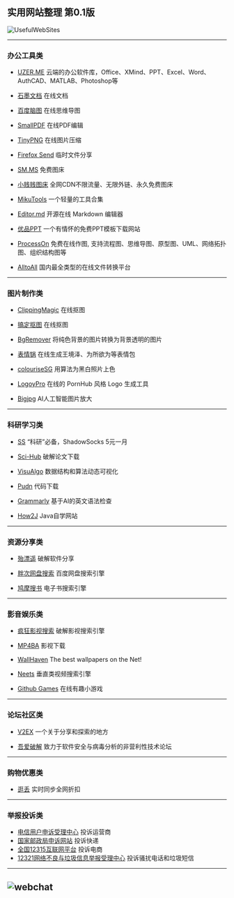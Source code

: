 ## 实用网站整理 第0.1版
![UsefulWebSites](https://i.loli.net/2019/04/02/5ca3645b69391.png)

------

### 办公工具类

- [UZER.ME](https://uzer.me/) 云端的办公软件库，Office、XMind、PPT、Excel、Word、AuthCAD、MATLAB、Photoshop等
		 
- [石墨文档](https://shimo.im) 在线文档
		
- [百度脑图](http://naotu.baidu.com/) 在线思维导图
 	
- [SmallPDF](https://smallpdf.com/cn) 在线PDF编辑
 		
- [TinyPNG](https://tinypng.com/) 在线图片压缩
  		
- [Firefox Send](https://send.firefox.com/) 临时文件分享

- [SM.MS](https://sm.ms/) 免费图床

- [小贱贱图床](https://pic.xiaojianjian.net/) 全网CDN不限流量、无限外链、永久免费图床 

- [MikuTools](https://miku.tools/) 一个轻量的工具合集

- [Editor.md](https://pandao.github.io/editor.md/) 开源在线 Markdown 编辑器

- [优品PPT](http://www.ypppt.com/) 一个有情怀的免费PPT模板下载网站

- [ProcessOn](https://www.processon.com/) 免费在线作图, 支持流程图、思维导图、原型图、UML、网络拓扑图、组织结构图等

- [AlltoAll](http://www.alltoall.net/) 国内最全类型的在线文件转换平台

------

### 图片制作类

- [ClippingMagic](https://clippingmagic.com/) 在线抠图

- [搞定抠图](https://www.gaoding.com/koutu) 在线抠图

- [BgRemover](http://www.aigei.com/bgremover/) 将纯色背景的图片转换为背景透明的图片

- [表情锅](https://app.xuty.tk/static/app/index.html)  在线生成王境泽、为所欲为等表情包

- [colouriseSG](https://colourise.sg/) 用算法为黑白照片上色

- [LogoyPro](https://logoly.pro) 在线的 PornHub 风格 Logo 生成工具

- [Bigjpg](http://bigjpg.com/) AI人工智能图片放大
------
### 科研学习类

- [SS](https://a.aiguobit.com/users/register/f19a5876554b99d13550d1cb9549ede6) “科研”必备，ShadowSocks 5元一月

- [Sci-Hub](http://sci-hub.tw/ ) 破解论文下载

- [VisuAlgo](https://visualgo.net/zh) 数据结构和算法动态可视化

- [Pudn](http://www.pudn.com/) 代码下载

- [Grammarly](https://www.grammarly.com/) 基于AI的英文语法检查

- [How2J](http://how2j.cn?p=68554) Java自学网站

------

### 资源分享类

- [殆漂遥](https://www.laomoit.com/) 破解软件分享

- [胖次网盘搜索](https://www.panc.cc/) 百度网盘搜索引擎

- [鸠摩搜书](https://www.jiumodiary.com/) 电子书搜索引擎
------

### 影音娱乐类

- [疯狂影视搜索](http://ifkdy.com/) 破解影视搜索引擎

- [MP4BA](http://www.mp4ba.com/) 影视下载

- [WallHaven](https://alpha.wallhaven.cc/) The best wallpapers on the Net!

- [Neets](https://neets.cc/) 垂直类视频搜索引擎

- [Github Games](https://likexia.gitee.io/game/index.html) 在线有趣小游戏

------

### 论坛社区类

- [V2EX](https://www.v2ex.com) 一个关于分享和探索的地方

- [吾爱破解](https://www.52pojie.cn/) 致力于软件安全与病毒分析的非营利性技术论坛

------

### 购物优惠类

- [逛丢](https://guangdiu.com/) 实时同步全网折扣

------

### 举报投诉类

- [电信用户申诉受理中心](http://www.chinatcc.gov.cn/) 投诉运营商
- [国家邮政局申诉网站](http://sswz.spb.gov.cn/) 投诉快递
- [全国12315互联网平台](http://www.12315.cn/) 投诉电商
- [12321网络不良与垃圾信息举报受理中心](https://www.12321.cn/) 投诉骚扰电话和垃圾短信

------
![webchat](https://i.loli.net/2019/04/02/5ca367137b871.png)
------
